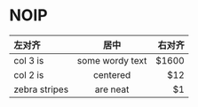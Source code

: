 NOIP
======

| 左对齐 | 居中  | 右对齐 |
|:------|:------:|------:|
| col 3 is      | some wordy text | $1600 |
| col 2 is      | centered        |   $12 |
| zebra stripes | are neat        |    $1 |
